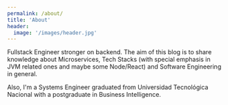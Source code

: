 ```yaml
---
permalink: /about/
title: 'About'
header:
  image: '/images/header.jpg'
---
```


Fullstack Engineer stronger on backend. The aim of this blog is to share knowledge about Microservices, Tech Stacks (with special emphasis in JVM related ones and maybe some Node/React) and Software Engineering in general.

Also, I'm a Systems Engineer graduated from Universidad Tecnológica Nacional with a postgraduate in Business Intelligence.
